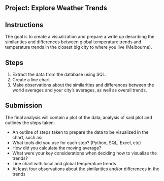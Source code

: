 ## Project: Explore Weather Trends

## Instructions
The goal is to create a visualization and prepare a write up describing the similarities and differences between global temperature trends and temperature trends in the closest big city to where you live (Melbourne).

## Steps
1. Extract the data from the database using SQL.
2. Create a line chart
3. Make observations about the similarities and differences between the world averages and your city’s averages, as well as overall trends.
## Submission
The final analysis will contain a plot of the data, analysis of said plot and outlines the steps taken:

- An outline of steps taken to prepare the data to be visualized in the chart, such as:
- What tools did you use for each step? (Python, SQL, Excel, etc)
- How did you calculate the moving average?
- What were your key considerations when deciding how to visualize the trends?
- Line chart with local and global temperature trends
- At least four observations about the similarities and/or differences in the trends
